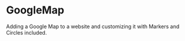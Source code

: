 GoogleMap
=========

Adding a Google Map to a website and customizing it with Markers and Circles included.
